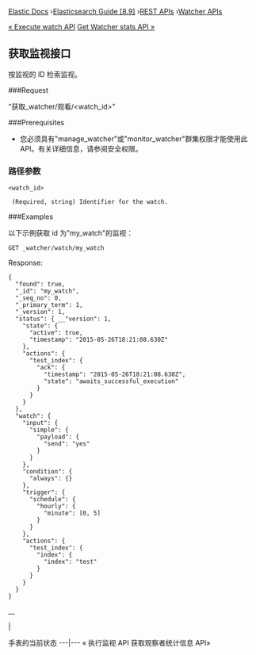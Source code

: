 

[Elastic Docs](/guide/) ›[Elasticsearch Guide [8.9]](index.md) ›[REST
APIs](rest-apis.md) ›[Watcher APIs](watcher-api.md)

[« Execute watch API](watcher-api-execute-watch.md) [Get Watcher stats API
»](watcher-api-stats.md)

## 获取监视接口

按监视的 ID 检索监视。

###Request

"获取_watcher/观看/<watch_id>"

###Prerequisites

* 您必须具有"manage_watcher"或"monitor_watcher"群集权限才能使用此 API。有关详细信息，请参阅安全权限。

### 路径参数

`<watch_id>`

     (Required, string) Identifier for the watch. 

###Examples

以下示例获取 id 为"my_watch"的监视：

    
    
    GET _watcher/watch/my_watch

Response:

    
    
    {
      "found": true,
      "_id": "my_watch",
      "_seq_no": 0,
      "_primary_term": 1,
      "_version": 1,
      "status": { __"version": 1,
        "state": {
          "active": true,
          "timestamp": "2015-05-26T18:21:08.630Z"
        },
        "actions": {
          "test_index": {
            "ack": {
              "timestamp": "2015-05-26T18:21:08.630Z",
              "state": "awaits_successful_execution"
            }
          }
        }
      },
      "watch": {
        "input": {
          "simple": {
            "payload": {
              "send": "yes"
            }
          }
        },
        "condition": {
          "always": {}
        },
        "trigger": {
          "schedule": {
            "hourly": {
              "minute": [0, 5]
            }
          }
        },
        "actions": {
          "test_index": {
            "index": {
              "index": "test"
            }
          }
        }
      }
    }

__

|

手表的当前状态 ---|--- « 执行监视 API 获取观察者统计信息 API»